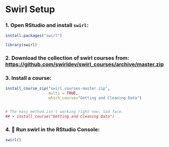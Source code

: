# Swirl Setup


### 1. Open RStudio and install `swirl`:

```r
install.packages("swirl")

library(swirl)
```

### 2. Download the collection of swirl courses from: https://github.com/swirldev/swirl_courses/archive/master.zip


### 3. Install a course:

```r    
install_course_zip("swirl_courses-master.zip", 
                   multi = TRUE, 
                   which_course="Getting and Cleaning Data")


# The easy method isn't working right now. Sad face.
## > install_course("Getting and Cleaning Data")
```

### 4. :penguin: Run swirl in the RStudio Console:

```r  
swirl()
```
